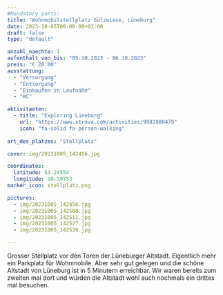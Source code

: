 ```yaml
---
#Mandatory parts:
title: "Wohnmobilstellplatz Sülzwiese, Lüneburg"
date: 2023-10-05T00:00:00+01:00
draft: false
type: "default"

anzahl_naechte: 1
aufenthalt_von_bis: "05.10.2023 - 06.10.2023"
preis: "€ 20.00"
ausstattung:
  - "Versorgung"
  - "Entsorgung"
  - "Einkaufen in Laufnähe"
  - "WC"

aktivitaeten:
  - title: "Exploring Lüneburg"
    url: "https://www.strava.com/activities/9982880479"
    icon: "fa-solid fa-person-walking"
  
art_des_platzes: "Stellplatz"

cover: img/20231005_142456.jpg

coordinates:
  latitude: 53.24554
  longitude: 10.39753
marker_icon: stellplatz.png

pictures:
  - img/20231005_142456.jpg
  - img/20231005_142508.jpg
  - img/20231005_142511.jpg
  - img/20231005_142527.jpg
  - img/20231005_142539.jpg

---
```

Grosser Stellplatz vor den Toren der Lüneburger Altstadt. Eigentlich mehr ein Parkplatz für Wohnmobile. Aber sehr gut gelegen und die schöne Altstadt von Lüneburg ist in 5 Minutern erreichbar. Wir waren bereits zum zweiten mal dort und würden die Altstadt wohl auch nochmals ein drittes mal besuchen.